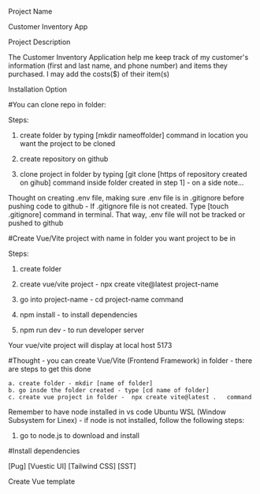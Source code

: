 Project Name

Customer Inventory App

Project Description 

The Customer Inventory Application help me keep track of my customer's information (first and last name, and phone number) and items they purchased. I may add the costs($) of their item(s)

Installation Option

#You can clone repo in folder: 

Steps:

1. create folder by typing [mkdir nameoffolder] command in location you want the project to be cloned

2. create repository on github

3. clone project in folder by typing [git clone [https of repository created on gihub] command inside folder created in step 1] - on a side note...

Thought on creating .env file, making sure .env file is in
.gitignore before pushing code to github - If .gitignore file is not created. Type [touch .gitignore] command in terminal. That way, .env file will not be tracked or pushed to github

#Create Vue/Vite project with name in folder you want project to be in

Steps:

1. create folder

2. create vue/vite project - npx create vite@latest project-name

3. go into project-name - cd project-name command

4. npm install - to install dependencies

5. npm run dev - to run developer server

Your vue/vite project will display at local host 5173

#Thought - you can create Vue/Vite (Frontend Framework) in folder - there are steps to get this done 

    a. create folder - mkdir [name of folder]
    b. go insde the folder created - type [cd name of folder]
    c. create vue project in folder -  npx create vite@latest .   command

Remember to have node installed in vs code Ubuntu WSL (Window Subsystem for Linex) - if node is not installed, follow the following steps:

1. go to node.js to download and install


#Install dependencies

[Pug]
[Vuestic UI]
[Tailwind CSS]
[SST]

Create Vue template

